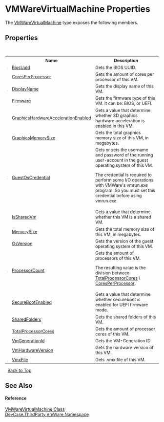 # VMWareVirtualMachine Properties
 

The <a href="T_DevCase_ThirdParty_VmWare_VMWareVirtualMachine">VMWareVirtualMachine</a> type exposes the following members.


## Properties
&nbsp;<table><tr><th></th><th>Name</th><th>Description</th></tr><tr><td>![Public property](media/pubproperty.gif "Public property")</td><td><a href="P_DevCase_ThirdParty_VmWare_VMWareVirtualMachine_BiosUuId">BiosUuId</a></td><td>
Gets the BIOS UUID.</td></tr><tr><td>![Public property](media/pubproperty.gif "Public property")</td><td><a href="P_DevCase_ThirdParty_VmWare_VMWareVirtualMachine_CoresPerProcessor">CoresPerProcessor</a></td><td>
Gets the amount of cores per processor of this VM.</td></tr><tr><td>![Public property](media/pubproperty.gif "Public property")</td><td><a href="P_DevCase_ThirdParty_VmWare_VMWareVirtualMachine_DisplayName">DisplayName</a></td><td>
Gets the display name of this VM.</td></tr><tr><td>![Public property](media/pubproperty.gif "Public property")</td><td><a href="P_DevCase_ThirdParty_VmWare_VMWareVirtualMachine_Firmware">Firmware</a></td><td>
Gets the firmware type of this VM. It can be: BIOS, or UEFI.</td></tr><tr><td>![Public property](media/pubproperty.gif "Public property")</td><td><a href="P_DevCase_ThirdParty_VmWare_VMWareVirtualMachine_GraphicsHardwareAccelerationEnabled">GraphicsHardwareAccelerationEnabled</a></td><td>
Gets a value that determine whether 3D graphics hardware acceleration is enabled in this VM.</td></tr><tr><td>![Public property](media/pubproperty.gif "Public property")</td><td><a href="P_DevCase_ThirdParty_VmWare_VMWareVirtualMachine_GraphicsMemorySize">GraphicsMemorySize</a></td><td>
Gets the total graphics memory size of this VM, in megabytes.</td></tr><tr><td>![Public property](media/pubproperty.gif "Public property")</td><td><a href="P_DevCase_ThirdParty_VmWare_VMWareVirtualMachine_GuestOsCredential">GuestOsCredential</a></td><td>
Gets or sets the username and password of the running user-account in the guest operating system of this VM. 

 The credential is required to perform some I/O operations with VMWare's vmrun.exe program. So you must set this credential before using vmrun.exe.</td></tr><tr><td>![Public property](media/pubproperty.gif "Public property")</td><td><a href="P_DevCase_ThirdParty_VmWare_VMWareVirtualMachine_IsSharedVm">IsSharedVm</a></td><td>
Gets a value that determine whether this VM is a shared VM.</td></tr><tr><td>![Public property](media/pubproperty.gif "Public property")</td><td><a href="P_DevCase_ThirdParty_VmWare_VMWareVirtualMachine_MemorySize">MemorySize</a></td><td>
Gets the total memory size of this VM, in megabytes.</td></tr><tr><td>![Public property](media/pubproperty.gif "Public property")</td><td><a href="P_DevCase_ThirdParty_VmWare_VMWareVirtualMachine_OsVersion">OsVersion</a></td><td>
Gets the version of the guest operating system of this VM.</td></tr><tr><td>![Public property](media/pubproperty.gif "Public property")</td><td><a href="P_DevCase_ThirdParty_VmWare_VMWareVirtualMachine_ProcessorCount">ProcessorCount</a></td><td>
Gets the amount of processors of this VM. 

 The resulting value is the division between <a href="P_DevCase_ThirdParty_VmWare_VMWareVirtualMachine_TotalProcessorCores">TotalProcessorCores</a> \ <a href="P_DevCase_ThirdParty_VmWare_VMWareVirtualMachine_CoresPerProcessor">CoresPerProcessor</a>.</td></tr><tr><td>![Public property](media/pubproperty.gif "Public property")</td><td><a href="P_DevCase_ThirdParty_VmWare_VMWareVirtualMachine_SecureBootEnabled">SecureBootEnabled</a></td><td>
Gets a value that determine whether secureboot is enabled for UEFI firmware mode.</td></tr><tr><td>![Public property](media/pubproperty.gif "Public property")</td><td><a href="P_DevCase_ThirdParty_VmWare_VMWareVirtualMachine_SharedFolders">SharedFolders</a></td><td>
Gets the shared folders of this VM.</td></tr><tr><td>![Public property](media/pubproperty.gif "Public property")</td><td><a href="P_DevCase_ThirdParty_VmWare_VMWareVirtualMachine_TotalProcessorCores">TotalProcessorCores</a></td><td>
Gets the amount of processor cores of this VM.</td></tr><tr><td>![Public property](media/pubproperty.gif "Public property")</td><td><a href="P_DevCase_ThirdParty_VmWare_VMWareVirtualMachine_VmGenerationId">VmGenerationId</a></td><td>
Gets the VM-Generation ID.</td></tr><tr><td>![Public property](media/pubproperty.gif "Public property")</td><td><a href="P_DevCase_ThirdParty_VmWare_VMWareVirtualMachine_VmHardwareVersion">VmHardwareVersion</a></td><td>
Gets the hardware version of this VM.</td></tr><tr><td>![Public property](media/pubproperty.gif "Public property")</td><td><a href="P_DevCase_ThirdParty_VmWare_VMWareVirtualMachine_VmxFile">VmxFile</a></td><td>
Gets .vmx file of this VM.</td></tr></table>&nbsp;
<a href="#vmwarevirtualmachine-properties">Back to Top</a>

## See Also


#### Reference
<a href="T_DevCase_ThirdParty_VmWare_VMWareVirtualMachine">VMWareVirtualMachine Class</a><br /><a href="N_DevCase_ThirdParty_VmWare">DevCase.ThirdParty.VmWare Namespace</a><br />
